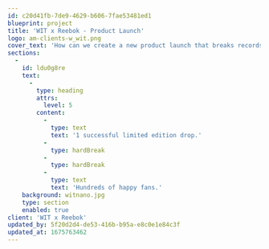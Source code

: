 ```yaml
---
id: c20d41fb-7de9-4629-b606-7fae53481ed1
blueprint: project
title: 'WIT x Reebok - Product Launch'
logo: am-clients-w_wit.png
cover_text: 'How can we create a new product launch that breaks records, without breaking the bank?'
sections:
  -
    id: ldu0g8re
    text:
      -
        type: heading
        attrs:
          level: 5
        content:
          -
            type: text
            text: '1 successful limited edition drop.'
          -
            type: hardBreak
          -
            type: hardBreak
          -
            type: text
            text: 'Hundreds of happy fans.'
    background: witnano.jpg
    type: section
    enabled: true
client: 'WIT x Reebok'
updated_by: 5f20d2d4-de53-416b-b95a-e8c0e1e84c3f
updated_at: 1675763462
---
```

